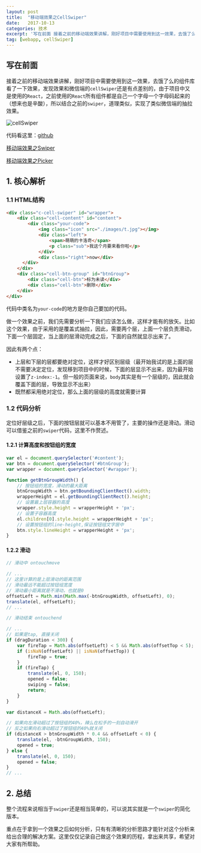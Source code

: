 ```yaml
---
layout: post
title:  "移动端效果之CellSwiper"
date:   2017-10-13
categories: 技术
excerpt: '写在前面 接着之前的移动端效果讲解，刚好项目中需要使用到这一效果，去饿了么的组件库看了一下效果，发现效果和微信端的 还是有点差别的，由于项目中又是使用的 ，之前使用的 所有组件都是自己一个字母一个字母码起来的（想来也是辛酸），所以结合之前的 ，道理类似，实现了类似微信端的抽拉效果。 代码看这里： '
tag: [webapp, cellSwiper]
---
```


## 写在前面

接着之前的移动端效果讲解，刚好项目中需要使用到这一效果，去饿了么的组件库看了一下效果，发现效果和微信端的`cellSwiper`还是有点差别的，由于项目中又是使用的`React`，之前使用的`React`所有组件都是自己一个字母一个字母码起来的（想来也是辛酸），所以结合之前的`swiper`，道理类似，实现了类似微信端的抽拉效果。

![cellSwiper](http://img.blog.csdn.net/20171013125056228)

代码看这里：[github](https://github.com/Rynxiao/mint-ui-learn)

[移动端效果之Swiper](http://rynxiao.com/%E6%8A%80%E6%9C%AF/2017/10/09/webapp-swiper.html)

[移动端效果之Picker](http://rynxiao.com/%E6%8A%80%E6%9C%AF/2017/10/10/webapp-picker.html)

## 1. 核心解析

### 1.1 HTML结构

```html
<div class="c-cell-swiper" id="wrapper">
    <div class="cell-content" id="content">
        <div class="your-code">
            <img class="icon" src="./images/t.jpg"></img>
            <div class="left">
                <span>萌萌的卡洛奇</span>
                <p class="sub">我这个月要来看你啦</p>
            </div>
            <div class="right">now</div>
      </div>
    </div>
    <div class="cell-btn-group" id="btnGroup">
        <div class="cell-btn">标为未读</div>
        <div class="cell-btn">删除</div>
    </div>
</div>
```

代码中类名为`your-code`的地方是你自己要加的代码。

做一个效果之前，我们先需要分析一下我们应该怎么做，这样才能有的放矢。比如这个效果，由于采用的是覆盖式抽拉，因此，需要两个层，上面一个层负责滑动，下面一个层固定，当上面的层滑动完成之后，下面的自然就显示出来了。

因此有两个点：

-   上层和下层的层都要绝对定位，这样才好区别层级（最开始我试的是上面的层不需要决定定位，发现移到项目中的时候，下面的层显示不出来，因为最开始设置了`z-index:-1`。但一般的页面来说，`body`其实是有一个层级的，因此就会覆盖下面的层，导致显示不出来）
-   既然都采用绝对定位，那么上面的层级的高度就需要计算

### 1.2 代码分析

定位好层级之后，下面的按钮层就可以基本不用管了，主要的操作还是滑动。滑动可以借鉴之前的`swiper`代码，这里不作赘述。

#### 1.2.1 计算高度和按钮组的宽度

```javascript
var el = document.querySelector('#content');
var btn = document.querySelector('#btnGroup');
var wrapper = document.querySelector('#wrapper');

function getBtnGroupWidth() {
    // 按钮组的宽度，滑动的最大距离
    btnGroupWidth = btn.getBoundingClientRect().width;
    wrapperHeight = el.getBoundingClientRect().height;
    // 设置最上层容器的高度
    wrapper.style.height = wrapperHeight + 'px';
    // 设置子容器高度
    el.children[0].style.height = wrapperHeight + 'px';
    // 设置按钮组的line-height,保证按钮组文字居中
    btn.style.lineHeight = wrapperHeight + 'px';
}
```

#### 1.2.2 滑动

```javascript
// 滑动中 ontouchmove

// ...
// 这里计算的是上层滑动的距离范围
// 滑动最远不能超过按钮组宽度
// 滑动最小距离就是不滑动，也就是0
offsetLeft = Math.min(Math.max(-btnGroupWidth, offsetLeft), 0);
translate(el, offsetLeft);
// ...

// 滑动结束 ontouchend

// ...
// 如果是tap, 直接关闭
if (dragDuration < 300) {
    var fireTap = Math.abs(offsetLeft) < 5 && Math.abs(offsetTop < 5);
    if (isNaN(offsetLeft) || isNaN(offsetTop)) {
        fireTap = true;
    }
    if (fireTap) {
        translate(el, 0, 150);
        opened = false;
        swiping = false;
        return;
    }
}

var distanceX = Math.abs(offsetLeft);

// 如果向左滑动超过了按钮组的40%，辣么在松手的一刻自动滑开
// 反之如果向右滑动超过了按钮组的40%就关闭
if (distanceX > btnGroupWidth * 0.4 && offsetLeft < 0) {
    translate(el, -btnGroupWidth, 150);
    opened = true;
} else {
    translate(el, 0, 150);
    opened = false;
}
// ...
```

## 2. 总结

整个流程来说相当于`swiper`还是相当简单的，可以说其实就是一个`swiper`的简化版本。

重点在于拿到一个效果之后如何分析，只有有清晰的分析思路才能针对这个分析来给出合理的解决方案。这里仅仅记录自己做这个效果的历程，拿出来共享，希望对大家有所帮助。